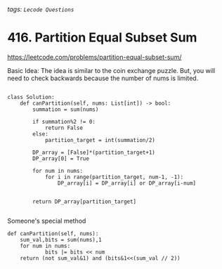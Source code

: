 ###### tags: `Lecode Questions`

# 416. Partition Equal Subset Sum

https://leetcode.com/problems/partition-equal-subset-sum/

Basic Idea: 
The idea is similar to the coin exchange puzzle.  But, you will need to check backwards because the number of nums is limited.

```python=

class Solution:
    def canPartition(self, nums: List[int]) -> bool:
        summation = sum(nums)

        if summation%2 != 0:
            return False
        else:
            partition_target = int(summation/2)
            
        DP_array = [False]*(partition_target+1)
        DP_array[0] = True
        
        for num in nums:
            for i in range(partition_target, num-1, -1):
                DP_array[i] = DP_array[i] or DP_array[i-num] 
                
        
        return DP_array[partition_target]
        
```

Someone's special method
```python=
def canPartition(self, nums):
	sum_val,bits = sum(nums),1
	for num in nums:
			bits |= bits << num
	return (not sum_val&1) and (bits&1<<(sum_val // 2))

```